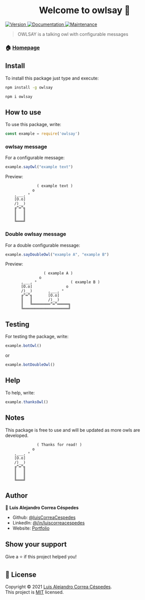<h1 align="center">Welcome to owlsay 👋</h1>
<p>
  <a href="https://www.npmjs.com/package/owlsay" target="_blank">
    <img alt="Version" src="https://img.shields.io/npm/v/owlsay.svg">
  </a>
  <a href="https://github.com/luisCorreaCespedes/owlsay#readme" target="_blank">
    <img alt="Documentation" src="https://img.shields.io/badge/documentation-yes-brightgreen.svg" />
  </a>
  <a href="https://github.com/luisCorreaCespedes/owlsay/graphs/commit-activity" target="_blank">
    <img alt="Maintenance" src="https://img.shields.io/badge/Maintained%3F-yes-green.svg" />
  </a>
</p>

> OWLSAY is a talking owl with configurable messages

### 🏠 [Homepage](https://github.com/luisCorreaCespedes/owlsay#readme)

## Install

To install this package just type and execute:

```sh
npm install -g owlsay

npm i owlsay
```

## How to use

To use this package, write:

```js
const example = require('owlsay')
```

### owlsay message

For a configurable message:

```js
example.sayOwl("example text")
```

Preview:

```text
              ( example text )
            o                   
    ,___, °                     
    [O.o]                       
    /)__)                       
    ╔”═”╗                       
    ║   ║                       
    ║   ║                       
    ╚═══╝                       
```

### Double owlsay message

For a double configurable message:

```js
example.sayDoubleOwl("example A", "example B")
```

Preview:

```text
                 ( example A )
               o
       ,___, °               ( example B )
       [O.o]               o   
       /)__)       ,___, °     
       ╔”═”╗       [O.o]       
       ║   ║       /)__)       
       ║   ╚════════”═”═════╗  
       ╚════════════════════╝ 
```

## Testing

For testing the package, write:

```js
example.botOwl()
```

or

```js
example.botDoubleOwl()
```

## Help

To help, write:

```js
example.thanksOwl()
```

## Notes

This package is free to use and will be updated as more owls are developed.

```text
              ( Thanks for read! )
            o                   
    ,___, °                     
    [O.o]                       
    /)__)                       
    ╔”═”╗                       
    ║   ║                       
    ║   ║                       
    ╚═══╝                       
```

## Author

👤 **Luis Alejandro Correa Céspedes**

* Github: [@luisCorreaCespedes](https://github.com/luisCorreaCespedes)
* LinkedIn: [@\/in\/luiscorreacespedes](https://linkedin.com/in/\/in\/luiscorreacespedes)
* Website: [Portfolio](https://luiscorrea.prismasoftware.cl)


## Show your support

Give a ⭐️ if this project helped you!

## 📝 License

Copyright © 2021 [Luis Alejandro Correa Céspedes](https://github.com/luisCorreaCespedes).<br />
This project is [MIT](https://github.com/luisCorreaCespedes/owlsay/blob/master/LICENSE) licensed.